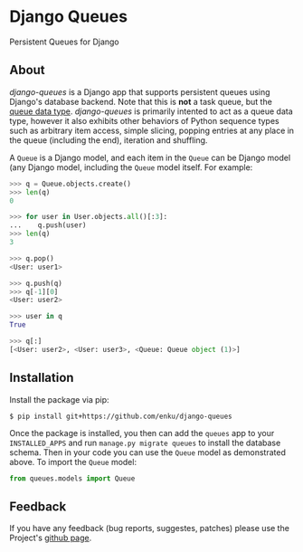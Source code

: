 # Django Queues

Persistent Queues for Django

## About

*django-queues* is a Django app that supports persistent queues using Django's
database backend.  Note that this is **not** a task queue, but the [queue
data type](https://en.wikipedia.org/wiki/Queue_%28abstract_data_type%29).
*django-queues* is primarily intented to act as a queue data type, however
it also exhibits other behaviors of Python sequence types such as arbitrary
item access, simple slicing, popping entries at any place in the queue
(including the end), iteration and shuffling.

A `Queue` is a Django model, and each item in the `Queue` can be Django model
(any Django model, including the `Queue` model itself.  For example:

```python
>>> q = Queue.objects.create()
>>> len(q)
0

>>> for user in User.objects.all()[:3]:
...    q.push(user)
>>> len(q)
3

>>> q.pop()
<User: user1>

>>> q.push(q)
>>> q[-1][0]
<User: user2>

>>> user in q
True

>>> q[:]
[<User: user2>, <User: user3>, <Queue: Queue object (1)>]
```


## Installation

Install the package via pip:

```console
$ pip install git+https://github.com/enku/django-queues 
```

Once the package is installed, you then can add the `queues` app to your
`INSTALLED_APPS` and run `manage.py migrate queues` to install the database
schema.  Then in your code you can use the `Queue` model as demonstrated
above.  To import the `Queue` model:

```python
from queues.models import Queue
```

## Feedback

If you have any feedback (bug reports, suggestes, patches) please use the
Project's [github page](https://github.com/enku/django-queues).
